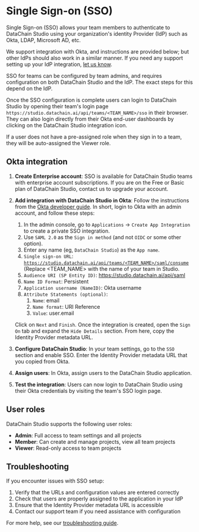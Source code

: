 # Single Sign-on (SSO)

Single Sign-on (SSO) allows your team members to authenticate to DataChain Studio using your organization's identity Provider (IdP) such as Okta, LDAP, Microsoft AD, etc.

We support integration with Okta, and instructions are provided below; but other IdPs should also work in a similar manner. If you need any support setting up your IdP integration, [let us know](../troubleshooting.md#support).

SSO for teams can be configured by team admins, and requires configuration on both DataChain Studio and the IdP. The exact steps for this depend on the IdP.

Once the SSO configuration is complete users can login to DataChain Studio by opening their team's login page `https://studio.datachain.ai/api/teams/<TEAM_NAME>/sso` in their browser. They can also login directly from their Okta end-user dashboards by clicking on the DataChain Studio integration icon.

If a user does not have a pre-assigned role when they sign in to a team, they will be auto-assigned the Viewer role.

## Okta integration

1. **Create Enterprise account**: SSO is available for DataChain Studio teams with enterprise account subscriptions. If you are on the Free or Basic plan of DataChain Studio, contact us to upgrade your account.

2. **Add integration with DataChain Studio in Okta**: Follow the instructions from the [Okta developer guide](https://developer.okta.com/docs/guides/build-sso-integration/saml2/main/#create-your-integration-in-okta). In short, login to Okta with an admin account, and follow these steps:
   1. In the admin console, go to `Applications` -> `Create App Integration` to create a private SSO integration.
   2. Use `SAML 2.0` as the `Sign in method` (and not `OIDC` or some other option).
   3. Enter any name (eg, `DataChain Studio`) as the `App name`.
   4. `Single sign-on URL`: [`https://studio.datachain.ai/api/teams/<TEAM_NAME>/saml/consume`](https://studio.datachain.ai/api/teams/<TEAM_NAME>/saml/consume) (Replace <TEAM_NAME> with the name of your team in Studio.
   5. `Audience URI (SP Entity ID)`: https://studio.datachain.ai/api/saml
   6. `Name ID Format`: Persistent
   7. `Application username (NameID)`: Okta username
   8. `Attribute Statements (optional)`:
      1. `Name`: email
      2. `Name format`: URI Reference
      3. `Value`: user.email

   Click on `Next` and `Finish`. Once the integration is created, open the `Sign On` tab and expand the `Hide Details` section. From here, copy the Identity Provider metadata URL.

3. **Configure DataChain Studio**: In your team settings, go to the `SSO` section and enable SSO. Enter the Identity Provider metadata URL that you copied from Okta.

4. **Assign users**: In Okta, assign users to the DataChain Studio application.

5. **Test the integration**: Users can now login to DataChain Studio using their Okta credentials by visiting the team's SSO login page.

## User roles

DataChain Studio supports the following user roles:

- **Admin**: Full access to team settings and all projects
- **Member**: Can create and manage projects, view all team projects
- **Viewer**: Read-only access to team projects

## Troubleshooting

If you encounter issues with SSO setup:

1. Verify that the URLs and configuration values are entered correctly
2. Check that users are properly assigned to the application in your IdP
3. Ensure that the Identity Provider metadata URL is accessible
4. Contact our support team if you need assistance with configuration

For more help, see our [troubleshooting guide](../troubleshooting.md).
